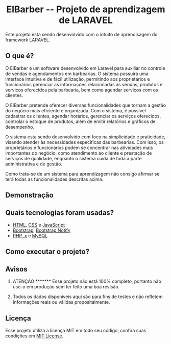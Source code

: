 <h1 align="center">ElBarber -- Projeto de aprendizagem de LARAVEL</h1>

Este projeto esta sendo desenvolvido com o intuito de aprendisagem do framework LARAVEL.


## O que é?

O ElBarber é um software desenvolvido em Laravel para auxiliar no controle de vendas e agendamentos em barbearias. O sistema possuirá uma interface intuitiva e de fácil utilização, permitindo aos proprietários e funcionários gerenciar as informações relacionadas às vendas, produtos e serviços oferecidos pela barbearia, bem como agendar serviços com os clientes.

O ElBarber pretende oferecer diversas funcionalidades que tornam a gestão do negócio mais eficiente e organizada. Com o sistema, é possível cadastrar os clientes, agendar horários, gerenciar os serviços oferecidos, controlar o estoque de produtos, além de emitir relatórios e gráficos de desempenho.

O sistema esta sendo desenvolvido com foco na simplicidade e praticidade, visando atender às necessidades específicas das barbearias. Com isso, os proprietários e funcionários podem se concentrar nas atividades mais importantes do negócio, como atendimento ao cliente e prestação de serviços de qualidade, enquanto o sistema cuida de toda a parte administrativa e de gestão.

Como trata-se de um sistema para aprendizagem não consigo afirmar se terá todas as funcionalidades descritas acima.

## Demonstração


## Quais tecnologias foram usadas?

- [HTML](https://developer.mozilla.org/pt-BR/docs/Web/HTML), [CSS](https://developer.mozilla.org/pt-BR/docs/Web/CSS) e [JavaScript](https://developer.mozilla.org/pt-BR/docs/Web/JavaScript)
- [Bootstrap](https://getbootstrap.com/), [Bootstrap Notify](https://github.com/mouse0270/bootstrap-notify) 
- [PHP .x](https://www.php.net/) e [MySQL](https://www.mysql.com/)


## Como executar o projeto?



## Avisos

1. ATENÇÃO ******* Esse projeto não está 100% completo, portanto não use-o em produção sem ter feito uma boa revisão.

2. Todos os dados disponíveis aqui são para fins de testes e não refletem informações reais ou válidas propositalmente.


## Licença

Esse projeto utiliza a licença MIT em todo seu código, confira suas condições em [MIT License](./LICENSE).
